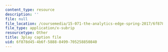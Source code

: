 ```yaml
---
content_type: resource
description: ''
file: null
file_location: /coursemedia/15-071-the-analytics-edge-spring-2017/6f878d454b6f58888499705258850840_WacNWdXhvVM.vtt
file_type: application/x-subrip
resourcetype: Other
title: 3play caption file
uid: 6f878d45-4b6f-5888-8499-705258850840
---
```

